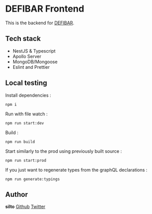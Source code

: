# DEFIBAR Frontend

This is the backend for [DEFIBAR](https://defibar.finance).

## Tech stack

- NestJS & Typescript
- Apollo Server
- MongoDB/Mongoose
- Eslint and Prettier

## Local testing

Install dependencies :

```
npm i
```

Run with file watch :

```
npm run start:dev
```

Build :

```
npm run build
```

Start similarly to the prod using previously built source :

```
npm run start:prod
```

If you just want to regenerate types from the graphQL declarations :

```
npm run generate:typings
```

## Author

**silto** [Github](https://github.com/silto) [Twitter](https://twitter.com/_silto_)
